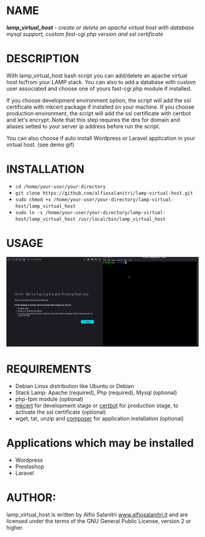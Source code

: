 # NAME
***lamp_virtual_host** - create or delete an apache virtual host with database mysql support, custom fast-cgi php version and 
ssl certificate*

# DESCRIPTION
With lamp_virtual_host bash script you can add/delete an apache virtual host to/from your LAMP stack. You can also to add a database with custom user associated and choose one of yours fast-cgi php module if installed.

If you choose development environment option, the script will add the ssl certificate with mkcert package if installed on your machine.
If you choose production environment, the script will add the ssl certificate with certbot and let's encrypt. Note that this step requires the dns for domain and aliases setted to your server ip address before run the script.

You can also choose if auto install Wordpress or Laravel application in your virtual host. (see demo gif)

# INSTALLATION
- `cd /home/your-user/your-directory`
- `git clone https://github.com/alfiosalanitri/lamp-virtual-host.git`
- `sudo chmod +x /home/your-user/your-directory/lamp-virtual-host/lamp_virtual_host`
- `sudo ln -s /home/your-user/your-directory/lamp-virtual-host/lamp_virtual_host /usr/local/bin/lamp_virtual_host`

# USAGE
![usage](./demo-usage.gif)

# REQUIREMENTS
- Debian Linux distribution like Ubuntu or Debian
- Stack Lamp: Apache (required), Php (required), Mysql (optional)
- php-fpm module (optional)
- [mkcert](https://github.com/FiloSottile/mkcert#linux) for development stage or [certbot](https://certbot.eff.org/) for production stage, to activate the ssl certificate (optional)
- wget, tar, unzip and [composer](https://getcomposer.org/) for application installation (optional)

# Applications which may be installed
- Wordpress
- Prestashop
- Laravel
       
# AUTHOR: 
lamp_virtual_host is written by Alfio Salanitri www.alfiosalanitri.it and are licensed under the terms of the GNU General Public License, version 2 or higher. 
